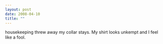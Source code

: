 ```yaml
---
layout: post
date: 2008-04-10
title: ""
---
```

housekeeping threw away my collar stays. My shirt looks unkempt and I feel like a fool.